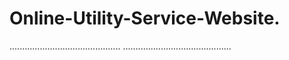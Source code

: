 # Online-Utility-Service-Website.
............................................
...........................................
